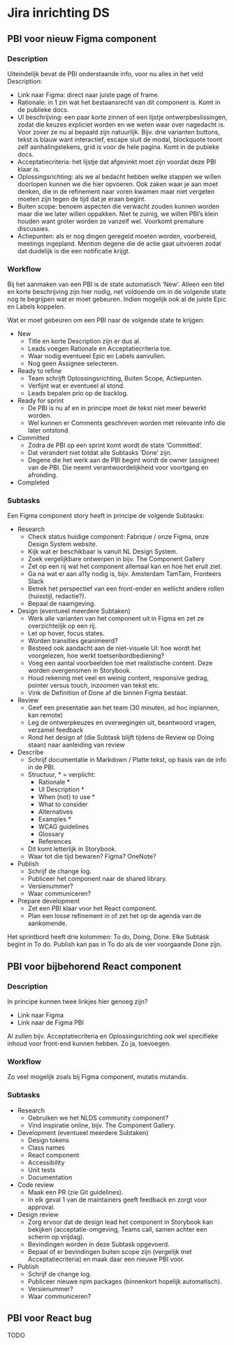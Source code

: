 # Jira inrichting DS

## PBI voor nieuw Figma component

### Description

Uiteindelijk bevat de PBI onderstaande info, voor nu alles in het veld Description:

- Link naar Figma: direct naar juiste page of frame.
- Rationale: in 1 zin wat het bestaansrecht van dit component is. Komt in de publieke docs.
- UI beschrijving: een paar korte zinnen of een lijstje ontwerpbeslissingen, zodat die keuzes expliciet worden en we weten waar over nagedacht is. Voor zover ze nu al bepaald zijn natuurlijk. Bijv. drie varianten buttons, tekst is blauw want interactief, escape sluit de modal, blockquote toont zelf aanhalingstekens, grid is voor de hele pagina. Komt in de pubieke docs.
- Acceptatiecriteria: het lijstje dat afgevinkt moet zijn voordat deze PBI klaar is.
- Oplossingsrichting: als we al bedacht hebben welke stappen we willen doorlopen kunnen we die hier opvoeren. Ook zaken waar je aan moet denken, die in de refinement naar voren kwamen maar niet vergeten moeten zijn tegen de tijd dat je eraan begint.
- Buiten scope: benoem aspecten die verwacht zouden kunnen worden maar die we later willen oppakken. Niet te zuinig, we willen PBI’s klein houden want groter worden ze vanzelf wel. Voorkomt premature discussies.
- Actiepunten: als er nog dingen geregeld moeten worden, voorbereid, meetings ingepland. Mention degene die de actie gaat uitvoeren zodat dat duidelijk is die een notificatie krijgt.

### Workflow

Bij het aanmaken van een PBI is de state automatisch ‘New’. Alleen een titel en korte beschrijving zijn hier nodig, net voldoende om in de volgende state nog te begrijpen wat er moet gebeuren. Indien mogelijk ook al de juiste Epic en Labels koppelen.

Wat er moet gebeuren om een PBI naar de volgende state te krijgen:

- New
  - Title en korte Description zijn er dus al.
  - Leads voegen Rationale en Acceptatiecriteria toe.
  - Waar nodig eventueel Epic en Labels aanvullen.
  - Nog geen Assignee selecteren.
- Ready to refine
  - Team schrijft Oplossingsrichting, Buiten Scope, Actiepunten.
  - Verfijnt wat er eventueel al stond.
  - Leads bepalen prio op de backlog.
- Ready for sprint
  - De PBI is nu af en in principe moet de tekst niet meer bewerkt worden.
  - Wel kunnen er Comments geschreven worden met relevante info die later ontstond.
- Committed
  - Zodra de PBI op een sprint komt wordt de state ‘Committed’.
  - Dat verandert niet totdat alle Subtasks ‘Done’ zijn.
  - Degene die het werk aan de PBI begint wordt de owner (assignee) van de PBI. Die neemt verantwoordelijkheid voor voortgang en afronding.
- Completed

### Subtasks

Een Figma component story heeft in principe de volgende Subtasks:

- Research
  - Check status huidige component: Fabrique / onze Figma, onze Design System website.
  - Kijk wat er beschikbaar is vanuit NL Design System.
  - Zoek vergelijkbare ontwerpen in bijv. The Component Gallery
  - Zet op een rij wat het component allemaal kan en hoe het eruit ziet.
  - Ga na wat er aan a11y nodig is, bijv. Amsterdam TamTam, Fronteers Slack
  - Betrek het perspectief van een front-ender en wellicht andere rollen (huisstijl, redactie?).
  - Bepaal de naamgeving.
- Design (eventueel meerdere Subtaken)
  - Werk alle varianten van het component uit in Figma en zet ze overzichtelijk op een rij.
  - Let op hover, focus states.
  - Worden transities geanimeerd?
  - Besteed ook aandacht aan de niet-visuele UI: hoe wordt het voorgelezen, hoe werkt toetsenbordbediening?
  - Voeg een aantal voorbeelden toe met realistische content. Deze worden overgenomen in Storybook.
  - Houd rekening met veel en weinig content, responsive gedrag, pointer versus touch, inzoomen van tekst etc.
  - Vink de Definition of Done af die binnen Figma bestaat.
- Review
  - Geef een presentatie aan het team (30 minuten, ad hoc inplannen, kan remote)
  - Leg de ontwerpkeuzes en overwegingen uit, beantwoord vragen, verzamel feedback
  - Rond het design af (die Subtask blijft tijdens de Review op Doing staan) naar aanleiding van review
- Describe
  - Schrijf documentatie in Markdown / Platte tekst, op basis van de info in de PBI.
  - Structuur, \* = verplicht:
    - Rationale \*
    - UI Description \*
    - When (not) to use \*
    - What to consider
    - Alternatives
    - Examples \*
    - WCAG guidelines
    - Glossary
    - References
  - Dit komt letterlijk in Storybook.
  - Waar tot die tijd bewaren? Figma? OneNote?
- Publish
  - Schrijf de change log.
  - Publiceer het component naar de shared library.
  - Versienummer?
  - Waar communiceren?
- Prepare development
  - Zet een PBI klaar voor het React component.
  - Plan een losse refinement in of zet het op de agenda van de aankomende.

Het sprintbord heeft drie kolommen: To do, Doing, Done. Elke Subtask begint in To do. Publish kan pas in To do als de vier voorgaande Done zijn.

## PBI voor bijbehorend React component

### Description

In principe kunnen twee linkjes hier genoeg zijn?

- Link naar Figma
- Link naar de Figma PBI

Al zullen bijv. Acceptatiecriteria en Oplossingsrichting ook wel specifieke inhoud voor front-end kunnen hebben. Zo ja, toevoegen.

### Workflow

Zo veel mogelijk zoals bij Figma component, mutatis mutandis.

### Subtasks

- Research
  - Gebruiken we het NLDS community component?
  - Vind inspiratie online, bijv. The Component Gallery.
- Development (eventueel meerdere Subtaken)
  - Design tokens
  - Class names
  - React component
  - Accessibility
  - Unit tests
  - Documentation
- Code review
  - Maak een PR (zie Git guidelines).
  - In elk geval 1 van de maintainers geeft feedback en zorgt voor approval.
- Design review
  - Zorg ervoor dat de design lead het component in Storybook kan bekijken (acceptatie-omgeving, Teams call, samen achter een scherm op vrijdag).
  - Bevindingen worden in deze Subtask opgevoerd.
  - Bepaal of er bevindingen buiten scope zijn (vergelijk met Acceptatiecriteria) en maak daar een nieuwe PBI voor.
- Publish
  - Schrijf de change log.
  - Publiceer nieuwe npm packages (binnenkort hopelijk automatisch).
  - Versienummer?
  - Waar communiceren?

## PBI voor React bug

TODO
